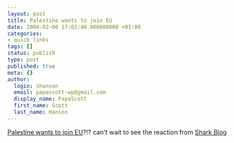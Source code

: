 ```yaml
---
layout: post
title: Palestine wants to join EU
date: 2004-02-08 17:02:40.000000000 +01:00
categories:
- quick links
tags: []
status: publish
type: post
published: true
meta: {}
author:
  login: shanson
  email: papascott-wp@gmail.com
  display_name: PapaScott
  first_name: Scott
  last_name: Hanson
---
```

<p><a title="Nahost: Palästina will EU-Mitglied werden - Politik - SPIEGEL ONLINE" href="http://www.spiegel.de/politik/ausland/0,1518,285467,00.html">Palestine wants to join EU</a>?!? can't wait to see the reaction from <a title="Shark Blog" href="http://www.usefulwork.com/shark/">Shark Blog</a></p>
